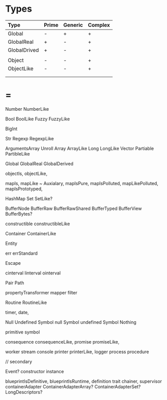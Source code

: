 # Types

| Type         | Prime | Generic | Complex |
|:------------ | ----- | ------- | ------- |
| Global       |   -   |    +    |    +    |
| GlobalReal   |   +   |    -    |    +    |
| GlobalDrived |   +   |    -    |    +    |
|              |       |         |         |
| Object       |   -   |    -    |    +    |
| ObjectLike   |   -   |    -    |    +    |
|              |       |         |         |
|              |       |         |         |

# =

Number
NumberLike

Bool
BoolLike
Fuzzy
FuzzyLike

BigInt

Str
Regexp
RegexpLike

ArgumentsArray
Unroll
Array
ArrayLike
Long
LongLike
Vector
Partiable
PartibleLike

Global
GlobalReal
GlobalDerived

objectIs,
objectLike,

mapIs,
mapLike ~ Auxialary,
mapIsPure,
mapIsPolluted,
mapLikePolluted,
mapIsPrototyped,

HashMap
Set
SetLike?

BufferNode
BufferRaw
BufferRawShared
BufferTyped
BufferView
BufferBytes?

constructible
constructibleLike

Container
ContainerLike

Entity

err
errStandard

Escape

cinterval
linterval
ointerval

Pair
Path

propertyTransformer
mapper
filter

Routine
RoutineLike

timer,
date,

Null
Undefined
Symbol null
Symbol undefined
Symbol Nothing

primitive
symbol

consequence
consequenceLike,
promise
promiseLike,

worker
stream
console
printer
printerLike,
logger
process
procedure

// secondary

Event?
constructor
instance

blueprintIsDefinitive,
blueprintIsRuntime,
definition
trait
chainer,
supervisor
containerAdapter
ContainerAdapterArray?
ContainerAdapterSet?
LongDescriptors?
